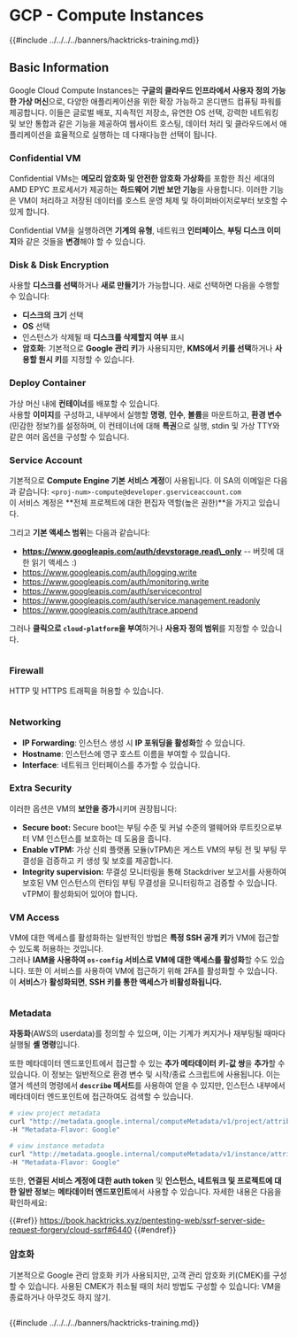 # GCP - Compute Instances

{{#include ../../../../banners/hacktricks-training.md}}

## Basic Information

Google Cloud Compute Instances는 **구글의 클라우드 인프라에서 사용자 정의 가능한 가상 머신**으로, 다양한 애플리케이션을 위한 확장 가능하고 온디맨드 컴퓨팅 파워를 제공합니다. 이들은 글로벌 배포, 지속적인 저장소, 유연한 OS 선택, 강력한 네트워킹 및 보안 통합과 같은 기능을 제공하여 웹사이트 호스팅, 데이터 처리 및 클라우드에서 애플리케이션을 효율적으로 실행하는 데 다재다능한 선택이 됩니다.

### Confidential VM

Confidential VMs는 **메모리 암호화 및 안전한 암호화 가상화**를 포함한 최신 세대의 AMD EPYC 프로세서가 제공하는 **하드웨어 기반 보안 기능**을 사용합니다. 이러한 기능은 VM이 처리하고 저장된 데이터를 호스트 운영 체제 및 하이퍼바이저로부터 보호할 수 있게 합니다.

Confidential VM을 실행하려면 **기계의 유형**, 네트워크 **인터페이스**, **부팅 디스크 이미지**와 같은 것들을 **변경**해야 할 수 있습니다.

### Disk & Disk Encryption

사용할 **디스크를 선택**하거나 **새로 만들기**가 가능합니다. 새로 선택하면 다음을 수행할 수 있습니다:

- **디스크의 크기** 선택
- **OS** 선택
- 인스턴스가 삭제될 때 **디스크를 삭제할지 여부** 표시
- **암호화**: 기본적으로 **Google 관리 키**가 사용되지만, **KMS에서 키를 선택**하거나 **사용할 원시 키**를 지정할 수 있습니다.

### Deploy Container

가상 머신 내에 **컨테이너**를 배포할 수 있습니다.\
사용할 **이미지**를 구성하고, 내부에서 실행할 **명령**, **인수**, **볼륨**을 마운트하고, **환경 변수**(민감한 정보?)를 설정하며, 이 컨테이너에 대해 **특권**으로 실행, stdin 및 가상 TTY와 같은 여러 옵션을 구성할 수 있습니다.

### Service Account

기본적으로 **Compute Engine 기본 서비스 계정**이 사용됩니다. 이 SA의 이메일은 다음과 같습니다: `<proj-num>-compute@developer.gserviceaccount.com`\
이 서비스 계정은 **전체 프로젝트에 대한 편집자 역할(높은 권한)**을 가지고 있습니다.

그리고 **기본 액세스 범위**는 다음과 같습니다:

- **https://www.googleapis.com/auth/devstorage.read\_only** -- 버킷에 대한 읽기 액세스 :)
- https://www.googleapis.com/auth/logging.write
- https://www.googleapis.com/auth/monitoring.write
- https://www.googleapis.com/auth/servicecontrol
- https://www.googleapis.com/auth/service.management.readonly
- https://www.googleapis.com/auth/trace.append

그러나 **클릭으로 `cloud-platform`을 부여**하거나 **사용자 정의 범위**를 지정할 수 있습니다.

<figure><img src="../../../../images/image (327).png" alt=""><figcaption></figcaption></figure>

### Firewall

HTTP 및 HTTPS 트래픽을 허용할 수 있습니다.

<figure><img src="../../../../images/image (326).png" alt=""><figcaption></figcaption></figure>

### Networking

- **IP Forwarding**: 인스턴스 생성 시 **IP 포워딩을 활성화**할 수 있습니다.
- **Hostname**: 인스턴스에 영구 호스트 이름을 부여할 수 있습니다.
- **Interface**: 네트워크 인터페이스를 추가할 수 있습니다.

### Extra Security

이러한 옵션은 VM의 **보안을 증가**시키며 권장됩니다:

- **Secure boot:** Secure boot는 부팅 수준 및 커널 수준의 맬웨어와 루트킷으로부터 VM 인스턴스를 보호하는 데 도움을 줍니다.
- **Enable vTPM:** 가상 신뢰 플랫폼 모듈(vTPM)은 게스트 VM의 부팅 전 및 부팅 무결성을 검증하고 키 생성 및 보호를 제공합니다.
- **Integrity supervision:** 무결성 모니터링을 통해 Stackdriver 보고서를 사용하여 보호된 VM 인스턴스의 런타임 부팅 무결성을 모니터링하고 검증할 수 있습니다. vTPM이 활성화되어 있어야 합니다.

### VM Access

VM에 대한 액세스를 활성화하는 일반적인 방법은 **특정 SSH 공개 키**가 VM에 접근할 수 있도록 허용하는 것입니다.\
그러나 **IAM을 사용하여 `os-config` 서비스로 VM에 대한 액세스를 활성화**할 수도 있습니다. 또한 이 서비스를 사용하여 VM에 접근하기 위해 2FA를 활성화할 수 있습니다.\
이 **서비스**가 **활성화되면**, **SSH 키를 통한 액세스가 비활성화됩니다.**

<figure><img src="../../../../images/image (328).png" alt=""><figcaption></figcaption></figure>

### Metadata

**자동화**(AWS의 userdata)를 정의할 수 있으며, 이는 기계가 켜지거나 재부팅될 때마다 실행될 **셸 명령**입니다.

또한 메타데이터 엔드포인트에서 접근할 수 있는 **추가 메타데이터 키-값 쌍**을 **추가**할 수 있습니다. 이 정보는 일반적으로 환경 변수 및 시작/종료 스크립트에 사용됩니다. 이는 열거 섹션의 명령에서 **`describe` 메서드**를 사용하여 얻을 수 있지만, 인스턴스 내부에서 메타데이터 엔드포인트에 접근하여도 검색할 수 있습니다.
```bash
# view project metadata
curl "http://metadata.google.internal/computeMetadata/v1/project/attributes/?recursive=true&alt=text" \
-H "Metadata-Flavor: Google"

# view instance metadata
curl "http://metadata.google.internal/computeMetadata/v1/instance/attributes/?recursive=true&alt=text" \
-H "Metadata-Flavor: Google"
```
또한, **연결된 서비스 계정에 대한 auth token** 및 **인스턴스, 네트워크 및 프로젝트에 대한 일반 정보**는 **메타데이터 엔드포인트**에서 사용할 수 있습니다. 자세한 내용은 다음을 확인하세요:

{{#ref}}
https://book.hacktricks.xyz/pentesting-web/ssrf-server-side-request-forgery/cloud-ssrf#6440
{{#endref}}

### 암호화

기본적으로 Google 관리 암호화 키가 사용되지만, 고객 관리 암호화 키(CMEK)를 구성할 수 있습니다. 사용된 CMEK가 취소될 때의 처리 방법도 구성할 수 있습니다: VM을 종료하거나 아무것도 하지 않기.

<figure><img src="../../../../images/image (329).png" alt=""><figcaption></figcaption></figure>

{{#include ../../../../banners/hacktricks-training.md}}
